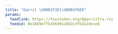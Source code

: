 ```yaml
---
title: "Garrit \U0001F3E1\U0001F6E0️"
params:
  feedlink: https://fosstodon.org/@garritfra.rss
  feedid: 0e1669e7f5456d912883c3fb3a2dece8
---
```


